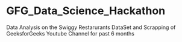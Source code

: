 # GFG_Data_Science_Hackathon
Data Analysis on the Swiggy Restarurants DataSet and Scrapping of GeeksforGeeks Youtube Channel for past 6 months
